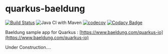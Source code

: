 # quarkus-baeldung

[![Build Status](https://travis-ci.org/didier-durand/quarkus-baeldung.svg?branch=master)](https://travis-ci.org/didier-durand/quarkus-baeldung) ![Java CI with Maven](https://github.com/didier-durand/quarkus-baeldung/workflows/Java%20CI%20with%20Maven/badge.svg) [![codecov](https://codecov.io/gh/didier-durand/quarkus-baeldung/branch/master/graph/badge.svg)](https://codecov.io/gh/didier-durand/quarkus-baeldung) [![Codacy Badge](https://api.codacy.com/project/badge/Grade/d5b2b1f3514d426e9c93526787c9212d)](https://app.codacy.com/manual/didier-durand/quarkus-baeldung?utm_source=github.com&utm_medium=referral&utm_content=didier-durand/quarkus-baeldung&utm_campaign=Badge_Grade_Dashboard)

Baeldung sample app for Quarkus : [https://www.baeldung.com/quarkus-io](https://www.baeldung.com/quarkus-io)

Under Construction....